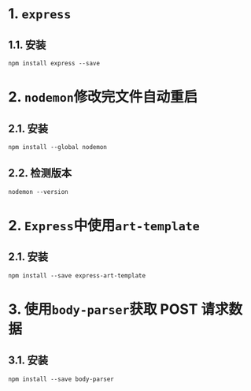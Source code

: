 # 1. `express`

## 1.1. 安装

```
npm install express --save
```

# 2. `nodemon`修改完文件自动重启

## 2.1. 安装

```
npm install --global nodemon
```

## 2.2. 检测版本

```
nodemon --version
```

# 2. `Express`中使用`art-template`

## 2.1. 安装

```
npm install --save express-art-template
```

# 3. 使用`body-parser`获取 POST 请求数据

## 3.1. 安装

```
npm install --save body-parser
```
